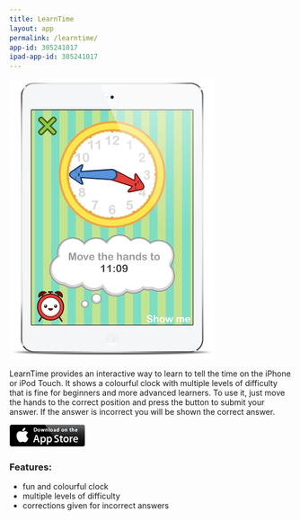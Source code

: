 ```yaml
---
title: LearnTime
layout: app
permalink: /learntime/
app-id: 305241017
ipad-app-id: 305241017
---
```

![MathsFacts product](/assets/images/learntime/product.png)

LearnTime provides an interactive way to learn to tell the time on the iPhone or iPod Touch. It shows a colourful clock with multiple levels of difficulty that is fine for beginners and more advanced learners. To use it, just move the hands to the correct position and press the button to submit your answer. If the answer is incorrect you will be shown the correct answer.

<p><a href="http://appstore.com/robclarke/learntime"><img class="alignright" title="App_Store_Badge_EN_0609" alt="" src="/assets/images/Download_on_the_App_Store_Badge_US-UK_135x40.png" width="135" height="40"></a></p>

### Features:

* fun and colourful clock
* multiple levels of difficulty
* corrections given for incorrect answers
